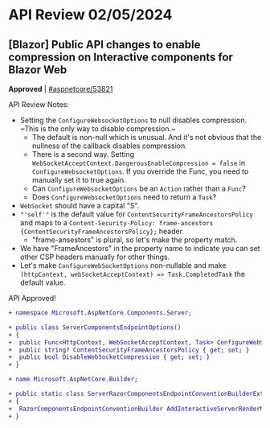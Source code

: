 # API Review 02/05/2024

## [Blazor] Public API changes to enable compression on Interactive components for Blazor Web

**Approved** | [#aspnetcore/53821](https://github.com/dotnet/aspnetcore/issues/53821#issuecomment-1927860025)

API Review Notes:

- Setting the `ConfigureWebsocketOptions` to null disables compression. ~This is the only way to disable compression.~
  - The default is non-null which is unusual. And it's not obvious that the nullness of the callback disables compression.
  - There is a second way. Setting `WebSocketAcceptContext.DangerousEnableCompression = false` in `ConfigureWebsocketOptions`. If you override the Func, you need to manually set it to true again.
  - Can `ConfigureWebsocketOptions` be an `Action` rather than a `Func`?
  - Does `ConfigureWebsocketOptions` need to return a `Task`?
- `WebSocket` should have a capital "S".
- `"'self'"` is the default value for `ContentSecurityFrameAncestorsPolicy` and maps to a `Content-Security-Policy: frame-ancestors {ContentSecurityFrameAncestorsPolicy};` header.
  - "frame-ansestors" is plural, so let's make the property match.
- We have "FrameAncestors" in the property name to indicate you can set other CSP headers manually for other things.
- Let's make `ConfigureWebSocketOptions` non-nullable and make `(httpContext, webSocketAcceptContext) => Task.CompletedTask` the default value.

API Approved!

```diff
+ namespace Microsoft.AspNetCore.Components.Server;

+ public class ServerComponentsEndpointOptions()
+ {
+  public Func<HttpContext, WebSocketAcceptContext, Task> ConfigureWebSocketOptions { get; set; }
+  public string? ContentSecurityFrameAncestorsPolicy { get; set; }
+  public bool DisableWebSocketCompression { get; set; }
+ }

+ name Microsoft.AspNetCore.Builder;

+ public static class ServerRazorComponentsEndpointConventionBuilderExtensions
+ {
+  RazorComponentsEndpointConventionBuilder AddInteractiveServerRenderMode(this RazorComponentsEndpointConventionBuilder builder, Action<ServerComponentsEndpointOptions>? callback = null);
+ }
```
